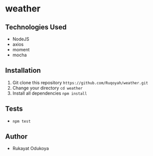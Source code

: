 # weather

## Technologies Used
* NodeJS
* axios
* moment
* mocha


## Installation
1.  Git clone this repository `https://github.com/Ruqoyah/weather.git`
2.  Change your directory `cd weather`
3.  Install all dependencies `npm install`

## Tests
*  `npm test`

## Author
-  Rukayat Odukoya